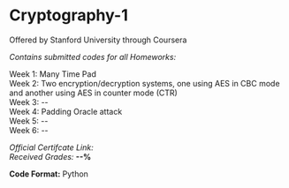 # Cryptography-1
Offered by Stanford University through Coursera


*Contains submitted codes for all Homeworks:*  

Week 1: Many Time Pad  
Week 2: Two encryption/decryption systems, one using AES in CBC mode and another using AES in counter mode (CTR)  
Week 3: --  
Week 4: Padding Oracle attack  
Week 5: --  
Week 6: --  


*Official Certifcate Link:* <Will be added in future>  
*Received Grades:* **--%**  

**Code Format:** Python  
 
